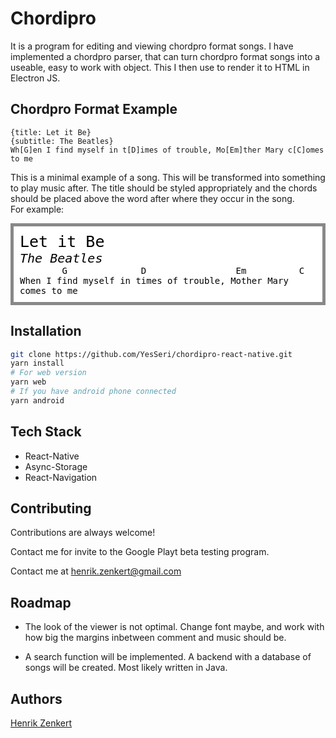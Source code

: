# Chordipro

It is a program for editing and viewing chordpro format songs. I have implemented a chordpro parser, that can turn chordpro format songs into a useable, easy to work with object. This I then use to render it to HTML in Electron JS.

## Chordpro Format Example

```
{title: Let it Be}
{subtitle: The Beatles}
Wh[G]en I find myself in t[D]imes of trouble, Mo[Em]ther Mary c[C]omes to me
```

This is a minimal example of a song. This will be transformed into something to play music after. The title should be styled appropriately and the chords should be placed above the word after where they occur in the song.  
For example: 

<div style="background: white; color:black; font-family: monospace; border: solid 5px #888;" class="custom">
	<div style="margin:10px">
		<div style="font-size: 25px;">Let it Be</div>
		<div style="font-size: 20px; font-style: italic">The Beatles</div>
		<div style="white-space: pre;">        G              D                 Em          C</div>
		<div>
		When I find myself in times of trouble, Mother Mary comes to me
		</div>
	</div>
</div>

## Installation

```bash
git clone https://github.com/YesSeri/chordipro-react-native.git
yarn install
# For web version
yarn web
# If you have android phone connected
yarn android
```
## Tech Stack

- React-Native 
- Async-Storage
- React-Navigation

## Contributing

Contributions are always welcome!

Contact me for invite to the Google Playt beta testing program.

Contact me at [henrik.zenkert@gmail.com](mailto:henrik.zenkert@gmail.com)

## Roadmap

-  The look of the viewer is not optimal. Change font maybe, and work with how big the margins inbetween comment and music should be. 

- A search function will be implemented. A backend with a database of songs will be created. Most likely written in Java.  

## Authors

[Henrik Zenkert](https://www.github.com/YesSeri)